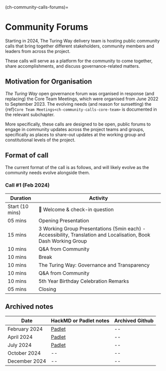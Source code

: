 (ch-community-calls-forums)=
# Community Forums

Starting in 2024, The Turing Way delivery team is hosting public community calls that bring together different stakeholders, community members and leaders from across the project.

These calls will serve as a platform for the community to come together, share accomplishments, and discuss governance-related matters. 

## Motivation for Organisation

_The Turing Way_ open governance forum was organised in response (and replacing) the Core Team Meetings, which were organised from June 2022 to September 2023. The evolving needs (and reason for sunsetting) the {ref}`Core Team Meetings<ch-community-calls-core-team>` is documented in the relevant subchapter.

More specifically, these calls are designed to be open, public forums to engage in community updates across the project teams and groups, specifically as places to share-out updates at the working group and constitutional levels of the project.

## Format of call

The current format of the call is as follows, and will likely evolve as the community needs evolve alongside them.

### Call #1 (Feb 2024)

| Duration | Activity |
| ---- | -------- |
| Start (10 mins) | 👋 Welcome & check-in question |
| 05 mins | Opening Presentation |
| 15 mins | 3 Working Group Presentations (5min each) - Accessibility, Translation and Localisation, Book Dash Working Group |
| 10 mins | Q&A from Community |
| 10 mins | Break |
| 10 mins | The Turing Way: Governance and Transparency |
| 10 mins | Q&A from Community |
| 10 mins | 5th Year Birthday Celebration Remarks |
| 05 mins | Closing |

## Archived notes

| Date | HackMD or Padlet notes | Archived Github |
| ---- | ------ | --------------- |
| February 2024 | [Padlet](https://annuel2.framapad.org/p/TTW-community-call-15Feb) | --
| April 2024 | [Padlet](https://annuel2.framapad.org/p/TTW-Forum-23April) | --
| July 2024 | [Padlet](https://annuel2.framapad.org/p/turing-way-forum-July-2024) | --
| October 2024 | -- | --
| December 2024 | -- | --